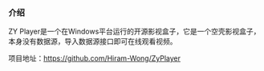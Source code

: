 ### 介绍

ZY Player是一个在Windows平台运行的开源影视盒子，它是一个空壳影视盒子，本身没有数据源，导入数据源接口即可在线观看视频。

项目地址：https://github.com/Hiram-Wong/ZyPlayer
